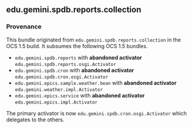 
## edu.gemini.spdb.reports.collection

### Provenance

This bundle originated from `edu.gemini.spdb.reports.collection` in the OCS 1.5 build. It subsumes the following OCS 1.5 bundles.
 
- `edu.gemini.spdb.reports` with **abandoned activator** `edu.gemini.spdb.reports.osgi.Activator`
- `edu.gemini.spdb.cron` with **abandoned activator** `edu.gemini.spdb.cron.osgi.Activator`
- `edu.gemini.epics.sample.weather.bean` with **abandoned activator** `edu.gemini.weather.impl.Activator`
- `edu.gemini.epics.service` with **abandoned activator** `edu.gemini.epics.impl.Activator`

The primary activator is now `edu.gemini.spdb.cron.osgi.Activator` which delegates to the others.

